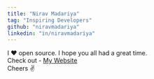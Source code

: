 ```yaml
---
title: "Nirav Madariya"
tag: "Inspiring Developers"
github: "niravmadariya"
linkedin: "in/niravmadariya"
---
```

I :heart: open source.
I hope you all had a great time.<br />
Check out - [My Website](https://niravmadariya.com)<br />
Cheers :v:
